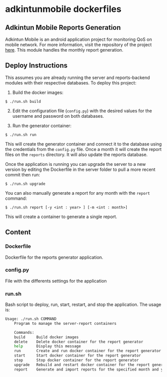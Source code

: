 # adkintunmobile dockerfiles

## Adkintun Mobile Reports Generation
Adkintun Mobile is an android application project for monitoring QoS on mobile network. For more information, visit the repository of the project [here](https://www.github.com/niclabs/adkintunmobile).
This module handles the monthly report generation.

## Deploy Instructions

This assumes you are already running the server and reports-backend modules with their respective databases. To deploy this project:
1. Build the docker images:
```
$ ./run.sh build
```

2. Edit the configuration file (`config.py`) with the desired values for the username and password on both databases.

3. Run the generator container:
```
$ ./run.sh run
```
This will create the generator container and connect it to the database using the credentials from the `config.py` file. Once a month it will create the report files on the `reports` directory. It will also update the reports database.

Once the application is running you can upgrade the server to a new version by editing the Dockerfile in the server folder to pull a more recent commit then run:
```
$ ./run.sh upgrade
```

You can also manually generate a report for any month with the `report` command:
```
$ ./run.sh report [-y <int : year> ] [-m <int : month>]
```
This will create a container to generate a single report.


## Content

### Dockerfile
Dockerfile for the reports generator application.

### config.py
File with the differents settings for the application

### run.sh
Bash script to deploy, run, start, restart, and stop the application. The usage is:


```bash
Usage: ./run.sh COMMAND
    Program to manage the server-report containers

    Commands:
    build     Build docker images
    delete    Delete docker container for the report generator
    help      Display this message
    run       Create and run docker container for the report generator
    start     Start docker container for the report generator
    stop      Stop docker container for the report generator
    upgrade   Rebuild and restart docker container for the report generator
    report    Generate and import reports for the specified month and year
```
